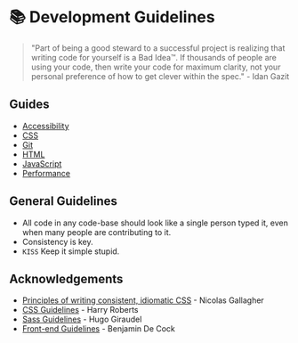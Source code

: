 # 📚 Development Guidelines

> "Part of being a good steward to a successful project is realizing that
> writing code for yourself is a Bad Idea™. If thousands of people are using
> your code, then write your code for maximum clarity, not your personal
> preference of how to get clever within the spec." - Idan Gazit

## Guides

* [Accessibility](./accessibility.md/)
* [CSS](./css.md/)
* [Git](./git.md/)
* [HTML](./html.md/)
* [JavaScript](./javascript.md/)
* [Performance](./performance.md/)

## General Guidelines

* All code in any code-base should look like a single person typed it, even
  when many people are contributing to it.
* Consistency is key.
* `KISS` Keep it simple stupid.

## Acknowledgements

* [Principles of writing consistent, idiomatic CSS](https://github.com/necolas/idiomatic-css) - Nicolas Gallagher
* [CSS Guidelines](https://cssguidelin.es/) - Harry Roberts
* [Sass Guidelines](https://sass-guidelin.es/) - Hugo Giraudel
* [Front-end Guidelines](https://github.com/bendc/frontend-guidelines) - Benjamin De Cock